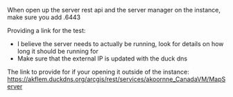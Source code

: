 When open up the server rest api and the server manager on the instance, make sure you add .6443

Providing a link for the test:
* I believe the server needs to actually be running, look for details on how long it should be running for
* Make sure that the external IP is updated with the duck dns

The link to provide for if your opening it outside of the instance: 
https://akflem.duckdns.org/arcgis/rest/services/akoornne_CanadaVM/MapServer


